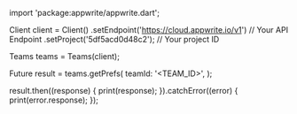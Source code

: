 import 'package:appwrite/appwrite.dart';

Client client = Client()
  .setEndpoint('https://cloud.appwrite.io/v1') // Your API Endpoint
  .setProject('5df5acd0d48c2'); // Your project ID

Teams teams = Teams(client);

Future result = teams.getPrefs(
  teamId: '<TEAM_ID>',
);

result.then((response) {
  print(response);
}).catchError((error) {
  print(error.response);
});

